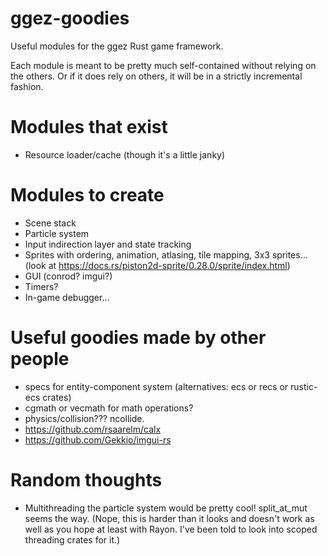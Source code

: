# ggez-goodies

Useful modules for the ggez Rust game framework.

Each module is meant to be pretty much self-contained without relying on the others.
Or if it does rely on others, it will be in a strictly incremental fashion.

# Modules that exist

* Resource loader/cache (though it's a little janky)

# Modules to create

* Scene stack
* Particle system
* Input indirection layer and state tracking
* Sprites with ordering, animation, atlasing, tile mapping, 3x3 sprites... (look at
https://docs.rs/piston2d-sprite/0.28.0/sprite/index.html)
* GUI (conrod? imgui?)
* Timers?
* In-game debugger...

# Useful goodies made by other people

* specs for entity-component system (alternatives: ecs or recs or rustic-ecs crates)
* cgmath or vecmath for math operations?
* physics/collision???  ncollide.
* https://github.com/rsaarelm/calx
* https://github.com/Gekkio/imgui-rs

# Random thoughts

* Multithreading the particle system would be pretty cool!  split_at_mut seems the way.  (Nope,
this is harder than it looks and doesn't work as well as you hope at least with Rayon.  I've
been told to look into scoped threading crates for it.)

